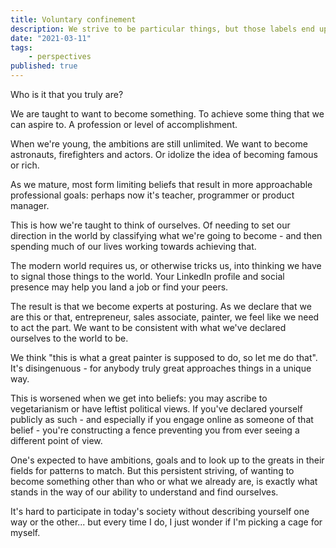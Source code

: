 ```yaml
---
title: Voluntary confinement
description: We strive to be particular things, but those labels end up limiting us.
date: "2021-03-11"
tags:
    - perspectives
published: true
---
```


Who is it that you truly are?

We are taught to want to become something. To achieve some thing that we can aspire to. A profession or level of accomplishment.

When we're young, the ambitions are still unlimited. We want to become astronauts, firefighters and actors. Or idolize the idea of becoming famous or rich.

As we mature, most form limiting beliefs that result in more approachable professional goals: perhaps now it's teacher, programmer or product manager.

This is how we're taught to think of ourselves. Of needing to set our direction in the world by classifying what we're going to become - and then spending much of our lives working towards achieving that.

The modern world requires us, or otherwise tricks us, into thinking we have to signal those things to the world. Your LinkedIn profile and social presence may help you land a job or find your peers.

The result is that we become experts at posturing. As we declare that we are this or that, entrepreneur, sales associate, painter, we feel like we need to act the part. We want to be consistent with what we've declared ourselves to the world to be.

We think "this is what a great painter is supposed to do, so let me do that". It's disingenuous - for anybody truly great approaches things in a unique way.

This is worsened when we get into beliefs: you may ascribe to vegetarianism or have leftist political views. If you've declared yourself publicly as such - and especially if you engage online as someone of that belief - you're constructing a fence preventing you from ever seeing a different point of view.

One's expected to have ambitions, goals and to look up to the greats in their fields for patterns to match. But this persistent striving, of wanting to become something other than who or what we already are, is exactly what stands in the way of our ability to understand and find ourselves.

It's hard to participate in today's society without describing yourself one way or the other... but every time I do, I just wonder if I'm picking a cage for myself.
